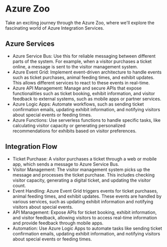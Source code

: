 # Azure Zoo

Take an exciting journey through the Azure Zoo, where we'll explore the fascinating world of Azure Integration Services.

## Azure Services

* Azure Service Bus: Use this for reliable messaging between different parts of the system. For example, when a visitor purchases a ticket online, a message is sent to the visitor management system.
* Azure Event Grid: Implement event-driven architecture to handle events such as ticket purchases, animal feeding times, and exhibit updates. This allows different services to react to these events in real-time.
* Azure API Management: Manage and secure APIs that expose functionalities such as ticket booking, exhibit information, and visitor feedback to external systems, such as mobile apps or partner services.
* Azure Logic Apps: Automate workflows, such as sending ticket confirmation emails, updating exhibit information, and notifying visitors about special events or feeding times.
* Azure Functions: Use serverless functions to handle specific tasks, like calculating visitor capacity or generating personalized recommendations for exhibits based on visitor preferences.

## Integration Flow

* Ticket Purchase: A visitor purchases a ticket through a web or mobile app, which sends a message to Azure Service Bus.
* Visitor Management: The visitor management system picks up the message and processes the ticket purchase. This includes checking visitor capacity, generating a digital ticket, and updating the visitor count.
* Event Handling: Azure Event Grid triggers events for ticket purchases, animal feeding times, and exhibit updates. These events are handled by various services, such as updating exhibit information and notifying visitors about special events.
* API Management: Expose APIs for ticket booking, exhibit information, and visitor feedback, allowing visitors to access real-time information and provide feedback through mobile apps.
* Automation: Use Azure Logic Apps to automate tasks like sending ticket confirmation emails, updating exhibit information, and notifying visitors about special events or feeding times.
